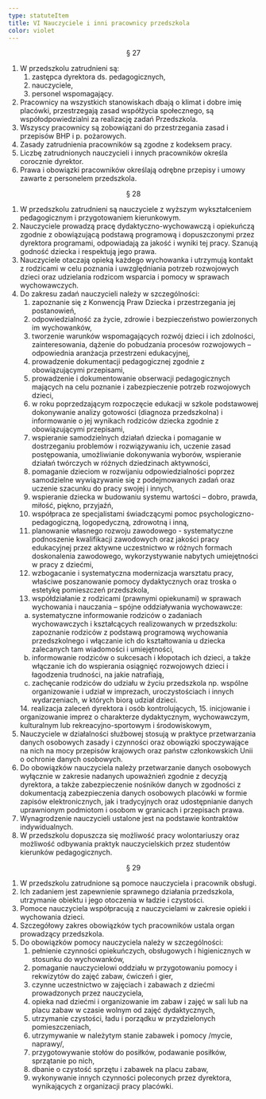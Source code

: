 ```yaml
---
type: statuteItem
title: VI Nauczyciele i inni pracownicy przedszkola
color: violet
---
```


<span style="text-align: center; display: block;">§ 27</span>

1. W przedszkolu zatrudnieni są:
   1. zastępca dyrektora ds. pedagogicznych,
   2. nauczyciele,
   3. personel wspomagający.
2. Pracownicy na wszystkich stanowiskach dbają o klimat i dobre imię placówki, przestrzegają zasad współżycia społecznego, są współodpowiedzialni za realizację zadań Przedszkola.
3. Wszyscy pracownicy są zobowiązani do przestrzegania zasad i przepisów BHP i p. pożarowych.
4. Zasady zatrudnienia pracowników są zgodne z kodeksem pracy.
5. Liczbę zatrudnionych nauczycieli i innych pracowników określa corocznie dyrektor.
6. Prawa i obowiązki pracowników określają odrębne przepisy i umowy zawarte z personelem przedszkola.

<span style="text-align: center; display: block;">§ 28</span>

1. W przedszkolu zatrudnieni są nauczyciele z wyższym wykształceniem pedagogicznym i przygotowaniem kierunkowym.
2. Nauczyciele prowadzą pracę dydaktyczno-wychowawczą i opiekuńczą zgodnie z obowiązującą podstawą programową i dopuszczonymi przez dyrektora programami, odpowiadają za jakość i wyniki tej pracy. Szanują godność dziecka i respektują jego prawa.
3. Nauczyciele otaczają opieką każdego wychowanka i utrzymują kontakt z rodzicami w celu poznania i uwzględniania potrzeb rozwojowych dzieci oraz udzielania rodzicom wsparcia i pomocy w sprawach wychowawczych.
4. Do zakresu zadań nauczycieli należy w szczególności:
   1. zapoznanie się z Konwencją Praw Dziecka i przestrzegania jej postanowień,
   2. odpowiedzialność za życie, zdrowie i bezpieczeństwo powierzonych im wychowanków,
   3. tworzenie warunków wspomagających rozwój dzieci i ich zdolności, zainteresowania, dążenie do pobudzania procesów rozwojowych – odpowiednia aranżacja przestrzeni edukacyjnej,
   4. prowadzenie dokumentacji pedagogicznej zgodnie z obowiązującymi przepisami,
   5. prowadzenie i dokumentowanie obserwacji pedagogicznych mających na celu poznanie i zabezpieczenie potrzeb rozwojowych dzieci,
   6. w roku poprzedzającym rozpoczęcie edukacji w szkole podstawowej dokonywanie analizy gotowości (diagnoza przedszkolna) i informowanie o jej wynikach rodziców dziecka zgodnie z obowiązującymi przepisami,
   7. wspieranie samodzielnych działań dziecka i pomaganie w dostrzeganiu problemów i rozwiązywaniu ich, uczenie zasad postępowania, umożliwianie dokonywania wyborów, wspieranie działań twórczych w różnych dziedzinach aktywności,
   8. pomaganie dzieciom w rozwijaniu odpowiedzialności poprzez samodzielne wywiązywanie się z podejmowanych zadań oraz uczenie szacunku do pracy swojej i innych,
   9. wspieranie dziecka w budowaniu systemu wartości – dobro, prawda, miłość, piękno, przyjaźń,
   10. współpraca ze specjalistami świadczącymi pomoc psychologiczno-pedagogiczną, logopedyczną, zdrowotną i inną,
   11. planowanie własnego rozwoju zawodowego - systematyczne podnoszenie kwalifikacji zawodowych oraz jakości pracy edukacyjnej przez aktywne uczestnictwo w różnych formach doskonalenia zawodowego, wykorzystywanie nabytych umiejętności w pracy z dziećmi,
   12. wzbogacanie i systematyczna modernizacja warsztatu pracy, właściwe poszanowanie pomocy dydaktycznych oraz troska o estetykę pomieszczeń przedszkola,
   13. współdziałanie z rodzicami (prawnymi opiekunami) w sprawach wychowania i nauczania – spójne oddziaływania wychowawcze:
   <ol type="a">
      <li>systematyczne informowanie rodziców o zadaniach wychowawczych i kształcących realizowanych w przedszkolu: zapoznanie rodziców z podstawą programową wychowania przedszkolnego i włączanie ich do kształtowania u dziecka zalecanych tam wiadomości i umiejętności,</li>
      <li>informowanie rodziców o sukcesach i kłopotach ich dzieci, a także włączanie ich do wspierania osiągnięć rozwojowych dzieci i łagodzenia trudności, na jakie natrafiają,</li>
      <li>zachęcanie rodziców do udziału w życiu przedszkola np. wspólne organizowanie i udział w imprezach, uroczystościach i innych wydarzeniach, w których biorą udział dzieci.</li>
   </ol>
   14. realizacja zaleceń dyrektora i osób kontrolujących,
   15. inicjowanie i organizowanie imprez o charakterze dydaktycznym, wychowawczym, kulturalnym lub rekreacyjno-sportowym i środowiskowym,
5. Nauczyciele w działalności służbowej stosują w praktyce przetwarzania danych osobowych zasady i czynności oraz obowiązki spoczywające na nich na mocy przepisów krajowych oraz państw członkowskich Unii o ochronie danych osobowych.
6. Do obowiązków nauczyciela należy przetwarzanie danych osobowych wyłącznie w zakresie nadanych upoważnień zgodnie z decyzją dyrektora, a także zabezpieczenie nośników danych w zgodności z dokumentacją zabezpieczenia danych osobowych placówki w formie zapisów elektronicznych, jak i tradycyjnych oraz udostępnianie danych uprawnionym podmiotom i osobom w granicach i przepisach prawa.
7. Wynagrodzenie nauczycieli ustalone jest na podstawie kontraktów indywidualnych.
8. W przedszkolu dopuszcza się możliwość pracy wolontariuszy oraz możliwość odbywania praktyk nauczycielskich przez studentów kierunków pedagogicznych.

<span style="text-align: center; display: block;">§ 29</span>

1. W przedszkolu zatrudnione są pomoce nauczyciela i pracownik obsługi.
2. Ich zadaniem jest zapewnienie sprawnego działania przedszkola, utrzymanie obiektu i jego otoczenia w ładzie i czystości.
3. Pomoce nauczyciela współpracują z nauczycielami w zakresie opieki i wychowania dzieci.
4. Szczegółowy zakres obowiązków tych pracowników ustala organ prowadzący przedszkola.
5. Do obowiązków pomocy nauczyciela należy w szczególności:
   1. pełnienie czynności opiekuńczych, obsługowych i higienicznych w stosunku do wychowanków,
   2. pomaganie nauczycielowi oddziału w przygotowaniu pomocy i rekwizytów do zajęć zabaw, ćwiczeń i gier,
   3. czynne uczestnictwo w zajęciach i zabawach z dziećmi prowadzonych przez nauczyciela,
   4. opieka nad dziećmi i organizowanie im zabaw i zajęć w sali lub na placu zabaw w czasie wolnym od zajęć dydaktycznych,
   5. utrzymanie czystości, ładu i porządku w przydzielonych pomieszczeniach,
   6. utrzymywanie w należytym stanie zabawek i pomocy /mycie, naprawy/,
   7. przygotowywanie stołów do posiłków, podawanie posiłków, sprzątanie po nich,
   8. dbanie o czystość sprzętu i zabawek na placu zabaw,
   9. wykonywanie innych czynności poleconych przez dyrektora, wynikających z organizacji pracy placówki.
